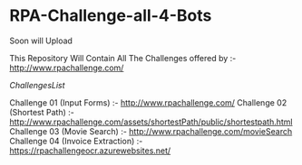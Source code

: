 # RPA-Challenge-all-4-Bots
Soon will Upload 

This Repository Will Contain All The Challenges offered by :- http://www.rpachallenge.com/

$Challenges List$

Challenge 01 (Input Forms) :- http://www.rpachallenge.com/
Challenge 02 (Shortest Path) :- http://www.rpachallenge.com/assets/shortestPath/public/shortestpath.html
Challenge 03 (Movie Search) :- http://www.rpachallenge.com/movieSearch
Challenge 04 (Invoice Extraction) :- https://rpachallengeocr.azurewebsites.net/
